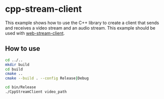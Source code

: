 # cpp-stream-client

This example shows how to use the C++ library to create a client that sends and receives a video stream and an audio stream. This example should be used with [web-stream-client](../web-stream-client).

## How to use

```bash
cd ../..
mkdir build
cd build
cmake ..
cmake --build . --config Release|Debug

cd bin/Release
./CppStreamClient video_path
```
